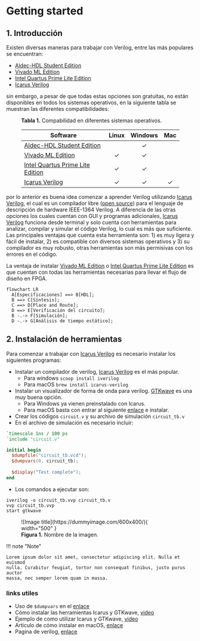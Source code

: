 # Getting started

## 1. Introducción

Existen diversas maneras para trabajar con Verilog, entre las más populares se encuentran:

- [Aldec-HDL Student Edition](https://www.aldec.com/en/products/fpga_simulation/active_hdl_student)
- [Vivado ML Edition](https://www.xilinx.com/products/design-tools/vivado/vivado-ml.html)
- [Intel Quartus Prime Lite Edition](https://www.intel.la/content/www/xl/es/products/details/fpga/development-tools/quartus-prime/resource.html)
- [Icarus Verilog](https://bleyer.org/icarus/)

sin embargo, a pesar de que todas estas opciones son gratuitas, no están disponibles en todos los sistemas operativos, en la siguiente tabla se muestran las diferentes compatibilidades:


<figure markdown>


  <figcaption> <b>Tabla 1.</b> Compabilidad en diferentes sistemas operativos.</figcaption>

| Software                                                     | Linux | Windows | Mac  |
| ------------------------------------------------------------ | :---: | :-----: | :--: |
| [Aldec-HDL Student Edition](https://www.aldec.com/en/products/fpga_simulation/active_hdl_student) |       |    ✓    |      |
| [Vivado ML Edition](https://www.xilinx.com/products/design-tools/vivado/vivado-ml.html) |   ✓   |    ✓    |      |
| [Intel Quartus Prime Lite Edition](https://www.intel.la/content/www/xl/es/products/details/fpga/development-tools/quartus-prime/resource.html) |   ✓   |    ✓    |      |
| [Icarus Verilog](https://bleyer.org/icarus/)                 |   ✓   |    ✓    |  ✓   |

</figure>

por lo anterior es buena idea comenzar a aprender Verilog utilizando [Icarus Verilog](https://bleyer.org/icarus/), el cual es un compilador libre ([open source](https://www.redhat.com/en/topics/open-source/what-is-open-source)) para el lenguaje de descripción de hardware IEEE-1364 Verilog. A diferencia de las otras opciones los cuales cuentan con GUI y programas adicionales, [Icarus Verilog](https://bleyer.org/icarus/) funciona desde terminal y solo cuenta con herramientas para analizar, compilar y simular el código Verilog, lo cual es más que suficiente. Las principales ventajas que cuenta esta herramienta son: 1) es muy ligera y fácil de instalar, 2) es compatible con diversos sistemas operativos y 3) su compilador es muy robusto, otras herramientas son más permisivas con los errores en el código.

La ventaja de instalar [Vivado ML Edition](https://www.xilinx.com/products/design-tools/vivado/vivado-ml.html) o [Intel Quartus Prime Lite Edition](https://www.intel.la/content/www/xl/es/products/details/fpga/development-tools/quartus-prime/resource.html) es que cuentan con todas las herramientas necesarias para llevar el flujo de diseño en FPGA.

``` mermaid
flowchart LR
  A[Especificaciones] ==> B[HDL];
  B ==> C[Síntesis];
  C ==> D[Place and Route];
  D ==> E[Verificación del circuito];
  B -.-> F[Simulación];
  D -.-> G[Análisis de tiempo estático];
```



## 2. Instalación de herramientas

Para comenzar a trabajar con [Icarus Verilog](https://bleyer.org/icarus/) es necesario instalar los siguientes programas:

- Instalar un compilador de verilog, [Icarus Verilog](https://bleyer.org/icarus/) es el más popular. 
  - Para windows  `scoop install iverilog`
  - Para macOS  `brew install icarus-verilog`
- Instalar un visualizador de forma de onda para verilog. [GTKwave](https://gtkwave.sourceforge.net/) es una muy buena opción.
  - Para Windows ya vienen preinstalado con Icarus.
  - Para macOS basta con entrar al siguiente [enlace](https://sourceforge.net/projects/gtkwave/files/latest/download) e instalar.
- Crear los códigos  `circuit.v` y su archivo de simulación `circuit_tb.v`
- En el archivo de simulación es necesario incluir:

```verilog
`timescale 1ns / 100 ps
`include "circuit.v"

initial begin
  $dumpfile("circuit_tb.vcd");
  $dumpvars(0, circuit_tb);
  
  $display("Test complete");
end
```

- Los comandos a ejecutar son:

```plain
iverilog -o circuit_tb.vvp circuit_tb.v
vvp circuit_tb.vvp
start gtkwave
```


<figure markdown>
  ![Image title](https://dummyimage.com/600x400/){ width="500" }
  <figcaption><b>Figura 1.</b> Nombre de la imagen.</figcaption>
</figure>







!!! note "Note"

    Lorem ipsum dolor sit amet, consectetur adipiscing elit. Nulla et euismod
    nulla. Curabitur feugiat, tortor non consequat finibus, justo purus auctor
    massa, nec semper lorem quam in massa.


### links utiles

- Uso de `$dumpvars` en el [enlace](https://www.referencedesigner.com/tutorials/verilog/verilog_62.php#:~:text=The%20simplest%20way%20to%20use%20it%20is%20without%20any%20argument.&text=%24dumpvars(0%2C%20toptestbench_module),instantiated%20by%20this%20top%20module.)
- Cómo instalar las herramientas Icarus y GTKwave, [video](https://www.youtube.com/watch?v=3Xm6fgKAO94&list=PLTFN8e-Y3kpEhLKNox-tRNJ9eNFxZopA.0)
- Ejemplo de como utilizar Icarus y GTKwave, [video](https://www.youtube.com/watch?v=-EKjm7G4HcI)
- Articulo de cómo instalar en macOS, [enlace](https://saiankit.medium.com/how-to-simulate-verilog-models-on-macos-5a6f821b2c4f)
- Pagina de verilog, [enlace](https://www.verilog.com/)